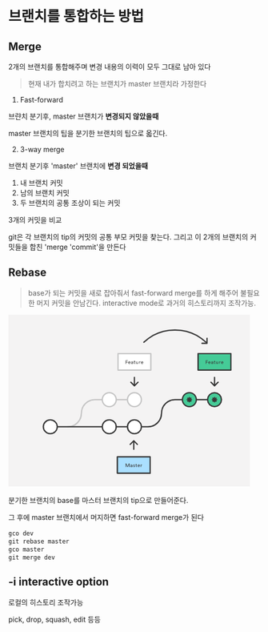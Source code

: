브랜치를 통합하는 방법
===

Merge
---
2개의 브랜치를 통합해주며 변경 내용의 이력이 모두 그대로 남아 있다

> 현재 내가 합치려고 하는 브랜치가 master 브랜치라 가정한다

1) Fast-forward

브랸치 분기후, master 브랜치가 **변경되지 않았을때** 

master 브랜치의 팁을 분기한 브랜치의 팁으로 옯긴다.

2) 3-way merge

브랜치 분기후 'master' 브랜치에 **변경 되었을때**

1. 내 브랜치 커밋
2. 남의 브랜치 커밋
3. 두 브랜치의 공통 조상이 되는 커밋

3개의 커밋을 비교

git은 각 브랜치의 tip의 커밋의 공통 부모 커밋을 찾는다. 그리고 이 2개의 브랜치의 커밋들을 합친 'merge 'commit'을 만든다

Rebase
---

> base가 되는 커밋을 새로 잡아줘서 fast-forward merge를 하게 해주어 불필요한 머지 커밋을 안남긴다. interactive mode로 과거의 히스토리까지 조작가능.


![unowned](/git/img/rebase.png)  

분기한 브랜치의 base를 마스터 브랜치의 tip으로 만들어준다.

그 후에 master 브랜치에서 머지하면 fast-forward merge가 된다

~~~
gco dev
git rebase master
gco master
git merge dev
~~~


-i interactive option
---

로컬의 히스토리 조작가능

pick, drop, squash, edit 등등